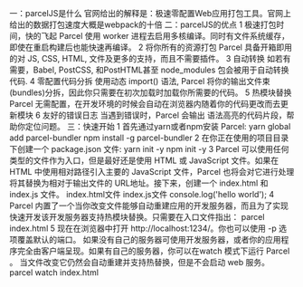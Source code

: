 一：parcelJS是什么
	官网给出的解释是：极速零配置Web应用打包工具。官网上给出的数据打包速度大概是webpack的十倍
二：parcelJS的优点
	1 极速打包时间，快的飞起
		Parcel 使用 worker 进程去启用多核编译。同时有文件系统缓存，即使在重启构建后也能快速再编译。
	2 将你所有的资源打包
		Parcel 具备开箱即用的对 JS, CSS, HTML, 文件及更多的支持，而且不需要插件。
	3 自动转换
		如若有需要，Babel, PostCSS, 和PostHTML甚至 node_modules 包会被用于自动转换代码.
	4 零配置代码分拆
		使用动态 import() 语法, Parcel 将你的输出文件束(bundles)分拆，因此你只需要在初次加载时加载你所需要的代码。
	5 热模块替换
		Parcel 无需配置，在开发环境的时候会自动在浏览器内随着你的代码更改而去更新模块
	6 友好的错误日志
		当遇到错误时，Parcel 会输出 语法高亮的代码片段，帮助你定位问题。
三：快速开始
	1 首先通过yarn或者npm安装 Parcel:
		yarn global add parcel-bundler
		npm install -g parcel-bundler
	2 在你正在使用的项目目录下创建一个 package.json 文件:
		yarn init -y
		npm init -y
	3 Parcel 可以使用任何类型的文件作为入口，但是最好还是使用 HTML 或 JavaScript 文件。如果在 HTML 中使用相对路径引入主要的 JavaScript 文件，Parcel 也将会对它进行处理将其替换为相对于输出文件的 URL地址。接下来，创建一个 index.html 和 index.js 文件。
		index.html文件
			<html>
				<body>
				  <script src="./index.js"></script>
				</body>
			</html>
		index.js文件
			console.log('hello world');
	4 Parcel 内置了一个当你改变文件能够自动重建应用的开发服务器，而且为了实现快速开发该开发服务器支持热模块替换。只需要在入口文件指出：
		parcel index.html
	5 现在在浏览器中打开 http://localhost:1234/。你也可以使用 -p <port number> 选项覆盖默认的端口。 如果没有自己的服务器可使用开发服务器，或者你的应用程序完全由客户端呈现。如果有自己的服务器，你可以在watch 模式下运行 Parcel 。
	    当文件改变它仍然会自动重建并支持热替换，但是不会启动 web 服务。
		parcel watch index.html
